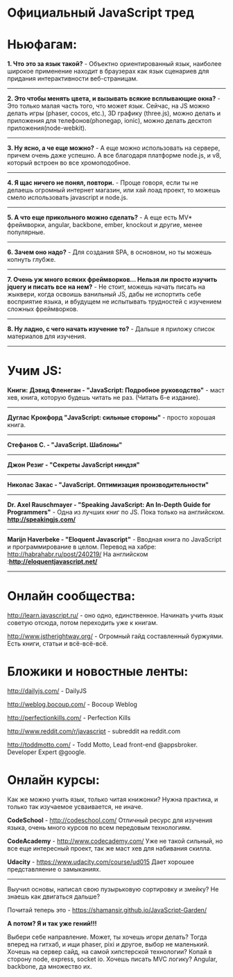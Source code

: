 Официальный JavaScript тред
=========

**Ньюфагам:**
=========
**1. Что это за язык такой?** - Объектно ориентированный язык, наиболее широкое применение находит в браузерах как язык сценариев для придания интерактивности веб-страницам.
___
**2. Это чтобы менять цвета, и вызывать всякие всплывающие окна?** - Это только малая часть того, что может язык. Сейчас, на JS можно делать игры (phaser, cocos, etc.), 3D графику (three.js), можно делать и приложения для телефонов(phonegap, ionic), можно делать десктоп приложения(node-webkit).
___
**3. Ну ясно, а че еще можно?** - А еще можно использовать на сервере, причем очень даже успешно. А все благодаря платформе node.js, и v8, который встроен во все хромоподобное.
___
**4. Я щас ничего не понял, повтори.** - Проще говоря, если ты не делаешь огромный интернет магазин, или хай лоад проект, то можешь смело использовать javascript и node.js.
___
**5. А что еще прикольного можно сделать?** - А еще есть MV* фреймворки, angular, backbone, ember, knockout и другие, менее популярные.
___
**6. Зачем оно надо?** - Для создания SPA, в основном, но ты можешь копнуть глубже.
___
**7. Очень уж много всяких фреймворков... Нельзя ли просто изучить jquery и писать все на нем?** - Не стоит, можешь начать писать на жыквери, когда освоишь ванильный JS, дабы не испортить себе восприятие языка, и вбудущем не испытывать трудностей с изучением сложных фреймворков.
___
**8. Ну ладно, с чего начать изучение то?** - Дальше я приложу список материалов для изучения.
___

**Учим JS:**
=========
**Книги:**
**Дэвид Фленеган - "JavaScript: Подробное руководство"** - маст хев, книга, которую будешь читать не раз. (Читать 6-е издание).
___
**Дуглас Крокфорд "JavaScript: сильные стороны"** - просто хорошая книга.
___
**Стефанов С. - "JavaScript. Шаблоны"**
___
**Джон Резиг - "Секреты JavaScript ниндзя"**
___
**Николас Закас - "JavaScript. Оптимизация производительности"**
___
**Dr. Axel Rauschmayer - "Speaking JavaScript: An In-Depth Guide for Programmers"** - Одна из лучших книг по JS. Пока только на английском.
**http://speakingjs.com/**
___
**Marijn Haverbeke - "Eloquent Javascript"** - Вводная книга по JavaScript и программирование в целом. Перевод на хабре: http://habrahabr.ru/post/240219/
На английском :**http://eloquentjavascript.net/**

___

**Онлайн сообщества:**
=========
http://learn.javascript.ru/ - оно одно, единственное. Начинать учить язык советую отсюда, потом переходить уже к книгам.

http://www.jstherightway.org/ - Огромный гайд составленный буржуями. Есть книги, статьи и всё-всё-всё.

**Бложики и новостные ленты:**
=========
http://dailyjs.com/ - DailyJS

http://weblog.bocoup.com/ - Bocoup Weblog

http://perfectionkills.com/ - Perfection Kills

http://www.reddit.com/r/javascript - subreddit на reddit.com

http://toddmotto.com/ - Todd Motto, Lead front-end @appsbroker. Developer Expert @google.

**Онлайн курсы:**
=========
Как же можно учить язык, только читая книжонки? Нужна практика, и только так изучаемое усваивается, не иначе.

**CodeSchool** - http://codeschool.com/
Отличный ресурс для изучения языка, очень много курсов по всем передовым технологиям.

**CodeAcademy** - http://www.codecademy.com/
Уже не такой сильный, но все еще интересный проект, так же маст хев для набивания скилла.

**Udacity** - https://www.udacity.com/course/ud015
Дает хорошее представляение о замыканиях.

___
Выучил основы, написал свою пузырьковую сортировку и змейку? Не знаешь как двигаться дальше?

Почитай теперь это - https://shamansir.github.io/JavaScript-Garden/

**А потом? Я и так уже гений!!!**

Выбери себе направление. Может, ты хочешь игори делать? Тогда вперед на гитхаб, и ищи phaser, pixi и другое, выбор не маленький.
Хочешь на сервер сайд, на самой хипстерской технологии? Копай в сторону node, express, socket io.
Хочешь писать MVC логику? Angular, backbone, да множество их.
